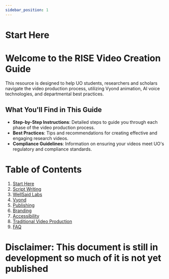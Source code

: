 ```yaml
---
sidebar_position: 1
---
```


# Start Here

# Welcome to the RISE Video Creation Guide

This resource is designed to help UO students, researchers and scholars navigate the video production process, utilizing Vyond animation, AI voice technologies, and departmental best practices. 

## What You'll Find in This Guide

- **Step-by-Step Instructions**: Detailed steps to guide you through each phase of the video production process.
- **Best Practices**: Tips and recommendations for creating effective and engaging research videos.
- **Compliance Guidelines**: Information on ensuring your videos meet UO's regulatory and compliance standards.

# Table of Contents

1. [Start Here](#introduction)
2. [Script Writing](#scriptwriting)
3. [WellSaid Labs](#audio)
4. [Vyond](#video)
5. [Publishing](#creating-animations-with-vyond)
6. [Branding](#adding-ai-voiceovers)
7. [Accessibility](#editing-and-finalizing)
8. [Traditional Video Production](#compliance-and-quality-check)
9. [FAQ](#publishing-and-distribution)

# Disclaimer: This document is still in development so much of it is not yet published

